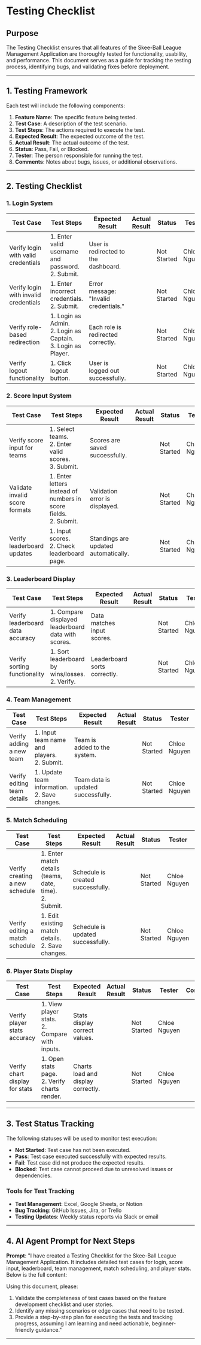 # Testing Checklist

## Purpose
The Testing Checklist ensures that all features of the Skee-Ball League Management Application are thoroughly tested for functionality, usability, and performance. This document serves as a guide for tracking the testing process, identifying bugs, and validating fixes before deployment.

---

## 1. Testing Framework
Each test will include the following components:
1. **Feature Name**: The specific feature being tested.
2. **Test Case**: A description of the test scenario.
3. **Test Steps**: The actions required to execute the test.
4. **Expected Result**: The expected outcome of the test.
5. **Actual Result**: The actual outcome of the test.
6. **Status**: Pass, Fail, or Blocked.
7. **Tester**: The person responsible for running the test.
8. **Comments**: Notes about bugs, issues, or additional observations.

---

## 2. Testing Checklist

### **1. Login System**
| **Test Case**                         | **Test Steps**                                      | **Expected Result**                 | **Actual Result** | **Status** | **Tester**       | **Comments**               |
|--------------------------------------|----------------------------------------------------|------------------------------------|------------------|------------|-----------------|----------------------------|
| Verify login with valid credentials  | 1. Enter valid username and password.<br>2. Submit.| User is redirected to the dashboard.|                  | Not Started| Chloe Nguyen     |                            |
| Verify login with invalid credentials| 1. Enter incorrect credentials.<br>2. Submit.      | Error message: "Invalid credentials."|                  | Not Started| Chloe Nguyen     |                            |
| Verify role-based redirection        | 1. Login as Admin.<br>2. Login as Captain.<br>3. Login as Player.| Each role is redirected correctly. |                  | Not Started| Chloe Nguyen     |                            |
| Verify logout functionality          | 1. Click logout button.                            | User is logged out successfully.   |                  | Not Started| Chloe Nguyen     |                            |

### **2. Score Input System**
| **Test Case**                         | **Test Steps**                                      | **Expected Result**                 | **Actual Result** | **Status** | **Tester**       | **Comments**               |
|--------------------------------------|----------------------------------------------------|------------------------------------|------------------|------------|-----------------|----------------------------|
| Verify score input for teams         | 1. Select teams.<br>2. Enter valid scores.<br>3. Submit.| Scores are saved successfully.      |                  | Not Started| Chloe Nguyen     |                            |
| Validate invalid score formats       | 1. Enter letters instead of numbers in score fields.<br>2. Submit.| Validation error is displayed.      |                  | Not Started| Chloe Nguyen     |                            |
| Verify leaderboard updates           | 1. Input scores.<br>2. Check leaderboard page.     | Standings are updated automatically.|                  | Not Started| Chloe Nguyen     |                            |

### **3. Leaderboard Display**
| **Test Case**                         | **Test Steps**                                      | **Expected Result**                 | **Actual Result** | **Status** | **Tester**       | **Comments**               |
|--------------------------------------|----------------------------------------------------|------------------------------------|------------------|------------|-----------------|----------------------------|
| Verify leaderboard data accuracy     | 1. Compare displayed leaderboard data with scores. | Data matches input scores.          |                  | Not Started| Chloe Nguyen     |                            |
| Verify sorting functionality         | 1. Sort leaderboard by wins/losses.<br>2. Verify. | Leaderboard sorts correctly.        |                  | Not Started| Chloe Nguyen     |                            |

### **4. Team Management**
| **Test Case**                         | **Test Steps**                                      | **Expected Result**                 | **Actual Result** | **Status** | **Tester**       | **Comments**               |
|--------------------------------------|----------------------------------------------------|------------------------------------|------------------|------------|-----------------|----------------------------|
| Verify adding a new team             | 1. Input team name and players.<br>2. Submit.      | Team is added to the system.        |                  | Not Started| Chloe Nguyen     |                            |
| Verify editing team details          | 1. Update team information.<br>2. Save changes.   | Team data is updated successfully.  |                  | Not Started| Chloe Nguyen     |                            |

### **5. Match Scheduling**
| **Test Case**                         | **Test Steps**                                      | **Expected Result**                 | **Actual Result** | **Status** | **Tester**       | **Comments**               |
|--------------------------------------|----------------------------------------------------|------------------------------------|------------------|------------|-----------------|----------------------------|
| Verify creating a new schedule       | 1. Enter match details (teams, date, time).<br>2. Submit.| Schedule is created successfully.    |                  | Not Started| Chloe Nguyen     |                            |
| Verify editing a match schedule      | 1. Edit existing match details.<br>2. Save changes.| Schedule is updated successfully.   |                  | Not Started| Chloe Nguyen     |                            |

### **6. Player Stats Display**
| **Test Case**                         | **Test Steps**                                      | **Expected Result**                 | **Actual Result** | **Status** | **Tester**       | **Comments**               |
|--------------------------------------|----------------------------------------------------|------------------------------------|------------------|------------|-----------------|----------------------------|
| Verify player stats accuracy         | 1. View player stats.<br>2. Compare with inputs.   | Stats display correct values.       |                  | Not Started| Chloe Nguyen     |                            |
| Verify chart display for stats       | 1. Open stats page.<br>2. Verify charts render.    | Charts load and display correctly.  |                  | Not Started| Chloe Nguyen     |                            |

---

## 3. Test Status Tracking
The following statuses will be used to monitor test execution:
- **Not Started**: Test case has not been executed.
- **Pass**: Test case executed successfully with expected results.
- **Fail**: Test case did not produce the expected results.
- **Blocked**: Test case cannot proceed due to unresolved issues or dependencies.

### Tools for Test Tracking
- **Test Management**: Excel, Google Sheets, or Notion
- **Bug Tracking**: GitHub Issues, Jira, or Trello
- **Testing Updates**: Weekly status reports via Slack or email

---

## 4. AI Agent Prompt for Next Steps
**Prompt**:
"I have created a Testing Checklist for the Skee-Ball League Management Application. It includes detailed test cases for login, score input, leaderboard, team management, match scheduling, and player stats. Below is the full content:

<Insert Testing Checklist Here>

Using this document, please:
1. Validate the completeness of test cases based on the feature development checklist and user stories.
2. Identify any missing scenarios or edge cases that need to be tested.
3. Provide a step-by-step plan for executing the tests and tracking progress, assuming I am learning and need actionable, beginner-friendly guidance."

---

